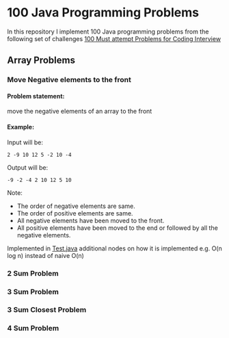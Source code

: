 # 100 Java Programming Problems

In this repository I implement 100 Java programming problems from the following set of challenges [100 Must attempt Problems for Coding Interview](https://iq.opengenus.org/100-interview-problems/)

## Array Problems

### Move Negative elements to the front

#### Problem statement:
move the negative elements of an array to the front

#### Example:

Input will be:
```
2 -9 10 12 5 -2 10 -4
```

Output will be:
```
-9 -2 -4 2 10 12 5 10
```

Note:

* The order of negative elements are same.
* The order of positive elements are same.
* All negative elements have been moved to the front.
* All positive elements have been moved to the end or followed by all the negative elements.

Implemented in [Test.java](./Test.java) additional nodes on how it is implemented e.g. O(n log n) instead of naive O(n)

### 2 Sum Problem

### 3 Sum Problem

### 3 Sum Closest Problem

### 4 Sum Problem
